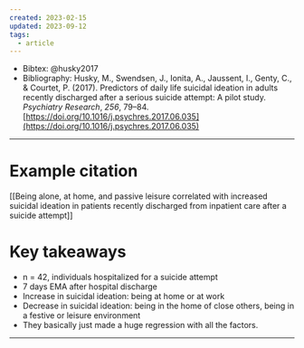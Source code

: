 ```yaml
---
created: 2023-02-15
updated: 2023-09-12
tags:
  - article
---
```

* Bibtex: @husky2017
* Bibliography: Husky, M., Swendsen, J., Ionita, A., Jaussent, I., Genty, C., & Courtet, P. (2017). Predictors of daily life suicidal ideation in adults recently discharged after a serious suicide attempt: A pilot study. _Psychiatry Research_, _256_, 79–84. [https://doi.org/10.1016/j.psychres.2017.06.035](https://doi.org/10.1016/j.psychres.2017.06.035)
---
# Example citation

[[Being alone, at home, and passive leisure correlated with increased suicidal ideation in patients recently discharged from inpatient care after a suicide attempt]]

# Key takeaways
* n = 42, individuals hospitalized for a suicide attempt
* 7 days EMA after hospital discharge
* Increase in suicidal ideation: being at home or at work
* Decrease in suicidal ideation: being in the home of close others, being in a festive or leisure environment
* They basically just made a huge regression with all the factors.

---